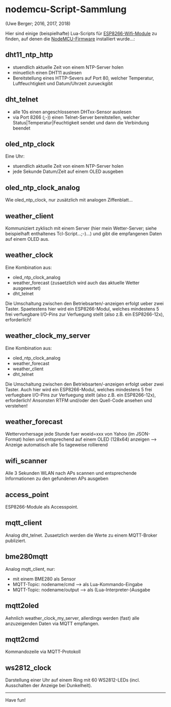 # nodemcu-Script-Sammlung
(Uwe Berger; 2016, 2017, 2018)

Hier sind einige (beispielhafte) Lua-Scripts für 
[ESP8266-Wifi-Module](http://bralug.de/wiki/ESP8266_mit_NodeMcu) 
zu finden, auf denen die [NodeMCU-Firmware](https://github.com/nodemcu/nodemcu-firmware) installiert
wurde...:


## dht11_ntp_http
- stuendlich aktuelle Zeit von einem NTP-Server holen
- minuetlich einen DHT11 auslesen
- Bereitstellung eines HTTP-Severs auf Port 80, welcher
  Temperatur, Luftfeuchtigkeit und Datum/Uhrzeit zurueckgibt

## dht_telnet
- alle 10s einen angeschlossenen DHTxx-Sensor auslesen
- via Port 8266 (;-)) einen Telnet-Server bereitstellen, welcher
  Status|Temperatur|Feuchtigkeit
  sendet und dann die Verbindung beendet

## oled_ntp_clock
Eine Uhr:
- stuendlich aktuelle Zeit von einem NTP-Server holen
- jede Sekunde Datum/Zeit auf einem OLED ausgeben

## oled_ntp_clock_analog
Wie oled_ntp_clock, nur zusätzlich mit analogen Ziffenblatt...

## weather_client
Kommuniziert zyklisch mit einem Server (hier mein Wetter-Server;
siehe beispielhaft enthaltenes Tcl-Script...;-)...) 
und gibt die empfangenen Daten auf einem OLED aus.

## weather_clock
Eine Kombination aus:
- oled_ntp_clock_analog
- weather_forecast (zusaetzlich wird auch das aktuelle Wetter ausgewertet)
- dht_telnet

Die Umschaltung zwischen den Betriebsarten/-anzeigen erfolgt ueber zwei Taster. Spaetestens
hier wird ein ESP8266-Modul, welches mindestens 5 frei verfuegbare I/O-Pins zur 
Verfuegung stellt (also z.B. ein ESP8266-12x), erforderlich!

## weather_clock_my_server
Eine Kombination aus:
- oled_ntp_clock_analog
- weather_forecast
- weather_client
- dht_telnet

Die Umschaltung zwischen den Betriebsarten/-anzeigen erfolgt ueber zwei Taster. Auch 
hier wird ein ESP8266-Modul, welches mindestens 5 frei verfuegbare I/O-Pins zur 
Verfuegung stellt (also z.B. ein ESP8266-12x), erforderlich! 
Ansonsten RTFM und/oder den Quell-Code ansehen und verstehen!

## weather_forecast
Wettervorhersage jede Stunde fuer woeid=xxx von Yahoo (im JSON-Format)
holen und entsprechend auf einem OLED (128x64) anzeigen --> Anzeige 
automatisch alle 5s tageweise rollierend

## wifi_scanner
Alle 3 Sekunden WLAN nach APs scannen und entsprechende Informationen zu 
den gefundenen APs ausgeben
  
## access_point
ESP8266-Module als Accesspoint.
  
## mqtt_client
Analog dht_telnet. Zusaetzlich werden die Werte zu einem MQTT-Broker
publiziert.

## bme280mqtt
Analog mqtt_client, nur:
- mit einem BME280 als Sensor
- MQTT-Topic: nodename/cmd    --> als Lua-Kommando-Eingabe
- MQTT-Topic: nodename/output --> als (Lua-Interpreter-)Ausgabe

## mqtt2oled
Aehnlich weather_clock_my_server, allerdings werden (fast) alle anzuzeigenden
Daten via MQTT empfangen.
  
## mqtt2cmd
Kommandozeile via MQTT-Protokoll

## ws2812_clock
Darstellung einer Uhr auf einem Ring mit 60 WS2812-LEDs (incl. Ausschalten 
der Anzeige bei Dunkelheit).

---------  
Have fun!
